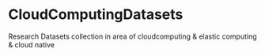 # CloudComputingDatasets
Research Datasets collection in area of cloudcomputing &amp; elastic computing &amp; cloud native
